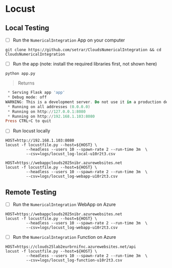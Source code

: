 # Locust

## Local Testing

- [ ] Run the `NumericalIntegration` App on your computer

```
git clone https://github.com/setrar/CloudsNumericalIntegration && cd CloudsNumericalIntegration
```

- [ ] Run the app (note: install the required libraries first, not shown here)


```
python app.py
```
> Returns
```powershell
 * Serving Flask app 'app'
 * Debug mode: off
WARNING: This is a development server. Do not use it in a production deployment. Use a production WSGI server instead.
 * Running on all addresses (0.0.0.0)
 * Running on http://127.0.0.1:8080
 * Running on http://192.168.1.103:8080
Press CTRL+C to quit
```

- [ ] Run locust locally

```
HOST=http://192.168.1.103:8080
locust -f locustfile.py --host=${HOST} \
         --headless --users 10 --spawn-rate 2 --run-time 3m  \
         --csv=logs/locust_log-local-u10r2t3.csv
```



```
HOST=https://webappclouds2025nibr.azurewebsites.net
locust -f locustfile.py --host=${HOST} \
         --headless --users 10 --spawn-rate 2 --run-time 3m  \
         --csv=logs/locust_log-webapp-u10r2t3.csv
```

## Remote Testing

- [ ] Run the `NumericalIntegration` WebApp on Azure

```
HOST=https://webappclouds2025nibr.azurewebsites.net
locust -f locustfile.py --host=${HOST} \
         --headless --users 10 --spawn-rate 2 --run-time 3m  \
         --csv=logs/locust_log-webapp-u10r2t3.csv
```

- [ ] Run the `NumericalIntegration` Function on Azure

```
HOST=https://clouds25lab2eurbrnifnc.azurewebsites.net/api
locust -f locustfile.py --host=${HOST} \
         --headless --users 10 --spawn-rate 2 --run-time 3m  \
         --csv=logs/locust_log-function-u10r2t3.csv
```
